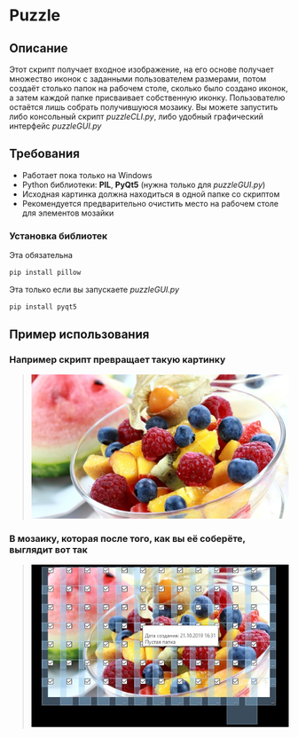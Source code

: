 # Puzzle
## Описание
Этот скрипт получает входное изображение, на его основе получает множество иконок с заданными пользователем размерами, потом создаёт столько папок на рабочем столе, сколько было создано иконок, а затем каждой папке присваивает собственную иконку. Пользователю остаётся лишь собрать получившуюся мозаику. Вы можете запустить либо консольный скрипт *puzzleCLI.py*, либо удобный графический интерфейс *puzzleGUI.py*
## Требования
  - Работает пока только на Windows
  - Python библиотеки: **PIL**, **PyQt5** (нужна только для *puzzleGUI.py*)<br>
  - Исходная картинка должна находиться в одной папке со скриптом<br>
  - Рекомендуется предварительно очистить место на рабочем столе для элементов мозайки<br>
### Установка библиотек<br>
Эта обязательна
```bash
pip install pillow
```
Эта только если вы запускаете *puzzleGUI.py*
```bash
pip install pyqt5
```
## Пример использования
### Например скрипт превращает такую картинку
> ![Пример исходной картинки](https://raw.githubusercontent.com/nikelborm/puzzle/master/test.jpg)
### В мозаику, которая после того, как вы её соберёте, выглядит вот так
> ![Пример собранной мозаики](https://raw.githubusercontent.com/nikelborm/puzzle/master/example.jpg)
